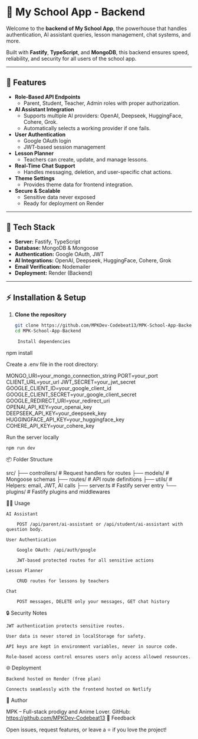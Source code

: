 # 🏫 My School App - Backend

Welcome to the **backend of My School App**, the powerhouse that handles authentication, AI assistant queries, lesson management, chat systems, and more.  

Built with **Fastify**, **TypeScript**, and **MongoDB**, this backend ensures speed, reliability, and security for all users of the school app.

---

## 🌟 Features

- **Role-Based API Endpoints**
  - Parent, Student, Teacher, Admin roles with proper authorization.
- **AI Assistant Integration**
  - Supports multiple AI providers: OpenAI, Deepseek, HuggingFace, Cohere, Grok.
  - Automatically selects a working provider if one fails.
- **User Authentication**
  - Google OAuth login
  - JWT-based session management
- **Lesson Planner**
  - Teachers can create, update, and manage lessons.
- **Real-Time Chat Support**
  - Handles messaging, deletion, and user-specific chat actions.
- **Theme Settings**
  - Provides theme data for frontend integration.
- **Secure & Scalable**
  - Sensitive data never exposed
  - Ready for deployment on Render

---

## 🚀 Tech Stack

- **Server:** Fastify, TypeScript  
- **Database:** MongoDB & Mongoose  
- **Authentication:** Google OAuth, JWT  
- **AI Integrations:** OpenAI, Deepseek, HuggingFace, Cohere, Grok  
- **Email Verification:** Nodemailer  
- **Deployment:** Render (Backend)

---

## ⚡ Installation & Setup

1. **Clone the repository**
   ```bash
   git clone https://github.com/MPKDev-Codebeat13/MPK-School-App-Backend/.git
   cd MPK-School-App-Backend

    Install dependencies

npm install

Create a .env file in the root directory:

MONGO_URI=your_mongo_connection_string
PORT=your_port
CLIENT_URL=your_url
JWT_SECRET=your_jwt_secret
GOOGLE_CLIENT_ID=your_google_client_id
GOOGLE_CLIENT_SECRET=your_google_client_secret
GOOGLE_REDIRECT_URI=your_redirect_uri
OPENAI_API_KEY=your_openai_key
DEEPSEEK_API_KEY=your_deepseek_key
HUGGINGFACE_API_KEY=your_huggingface_key
COHERE_API_KEY=your_cohere_key


Run the server locally

    npm run dev

📦 Folder Structure

src/
├── controllers/     # Request handlers for routes
├── models/          # Mongoose schemas
├── routes/          # API route definitions
├── utils/           # Helpers: email, JWT, AI calls
├── server.ts        # Fastify server entry
└── plugins/         # Fastify plugins and middlewares

🧑‍💻 Usage

    AI Assistant

        POST /api/parent/ai-assistant or /api/student/ai-assistant with question body.

    User Authentication

        Google OAuth: /api/auth/google

        JWT-based protected routes for all sensitive actions

    Lesson Planner

        CRUD routes for lessons by teachers

    Chat

        POST messages, DELETE only your messages, GET chat history

🔒 Security Notes

    JWT authentication protects sensitive routes.

    User data is never stored in localStorage for safety.

    API keys are kept in environment variables, never in source code.

    Role-based access control ensures users only access allowed resources.

🌐 Deployment

    Backend hosted on Render (free plan)

    Connects seamlessly with the frontend hosted on Netlify

🙌 Author

MPK – Full-stack prodigy and Anime Lover.
GitHub: https://github.com/MPKDev-Codebeat13
💌 Feedback

Open issues, request features, or leave a ⭐ if you love the project!
